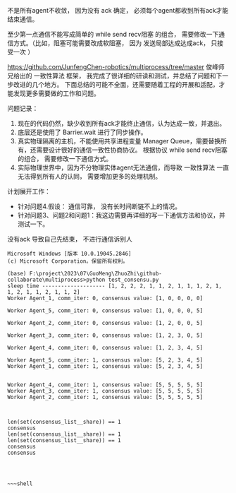 

不是所有agent不收敛， 因为没有 ack 确定， 必须每个agent都收到所有ack才能结束通信。


至少第一点通信不能写成简单的 while send recv阻塞 的组合， 需要修改一下通信方式。（比如，阻塞可能需要改成软阻塞， 因为 发送局部达成达成ack， 只接受一次  ）



https://github.com/JunfengChen-robotics/multiprocess/tree/master
俊峰师兄给出的 一致性算法 框架， 我完成了很详细的研读和测试，并总结了问题和下一步改进的几个地方。 下面总结的可能不全面，还需要随着工程的开展和适配，才能发现更多需要做的工作和问题。

问题记录：
1. 现在的代码仍然，缺少收到所有ack才能终止通信，认为达成一致，并退出。
2. 底层还是使用了 Barrier.wait 进行了同步操作。
3. 真实物理隔离的主机，不能使用共享进程变量 Manager Queue，需要替换所有，还需要设计很好的通信一致性协商协议。 根据协议 while send recv阻塞 的组合， 需要修改一下通信方式。
4. 实际物理世界中，因为不分物理实体agent无法通信，而导致 一致性算法 一直无法得到所有人的认同， 需要增加更多的处理机制。

计划展开工作：
* 针对问题4.假设： 通信可靠， 没有长时间断链不上的情况。
* 针对问题3、问题2和问题1：我这边需要再详细的写一下通信方法和协议，并测试一下。 


没有ack
导致自己先结束，
不进行通信诉别人

~~~shell
Microsoft Windows [版本 10.0.19045.2846]
(c) Microsoft Corporation。保留所有权利。

(base) F:\project\2023\07\GuoMeng\ZhuoZhi\github-collaborate\multiprocess>python test_consensu.py
sleep time -------------------- [1, 2, 2, 2, 1, 1, 2, 1, 1, 1, 2, 1, 1, 2, 1, 1, 2, 1, 1, 2]
Worker Agent_1, comm_iter: 0, consensus value: [1, 0, 0, 0, 0]

Worker Agent_5, comm_iter: 0, consensus value: [1, 0, 0, 0, 5]

Worker Agent_2, comm_iter: 0, consensus value: [1, 2, 0, 0, 5]

Worker Agent_3, comm_iter: 0, consensus value: [1, 2, 3, 0, 5]

Worker Agent_4, comm_iter: 0, consensus value: [1, 2, 3, 4, 5]

Worker Agent_5, comm_iter: 1, consensus value: [5, 2, 3, 4, 5]
Worker Agent_1, comm_iter: 1, consensus value: [5, 2, 3, 4, 5]


Worker Agent_4, comm_iter: 1, consensus value: [5, 5, 5, 5, 5]
Worker Agent_3, comm_iter: 1, consensus value: [5, 5, 5, 5, 5]
Worker Agent_2, comm_iter: 1, consensus value: [5, 5, 5, 5, 5]



len(set(consensus_list__share)) == 1
consensus
len(set(consensus_list__share)) == 1
len(set(consensus_list__share)) == 1
consensus
consensus




~~~shell

